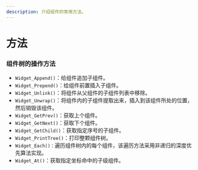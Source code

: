 ```yaml
---
description: 介绍组件的常用方法。
---
```


# 方法

### 组件树的操作方法

* `Widget_Append()`：给组件追加子组件。
* `Widget_Prepend()`：给组件前置插入子组件。
* `Widget_Unlink()`：将组件从父组件的子组件列表中移除。
* `Widget_Unwrap()`：将组件内的子组件提取出来，插入到该组件所处的位置，然后销毁该组件。
* `Widget_GetPrev()`：获取上个组件。
* `Widget_GetNext()`：获取下个组件。
* `Widget_GetChild()`：获取指定序号的子组件。
* `Widget_PrintTree()`：打印整颗组件树。
* `Widget_Each()：`遍历组件树内的每个组件，该遍历方法采用非递归的深度优先算法实现。
* `Widget_At()`：获取指定坐标命中的子级组件。



